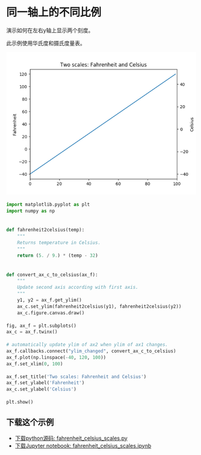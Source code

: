 # 同一轴上的不同比例

演示如何在左右y轴上显示两个刻度。

此示例使用华氏度和摄氏度量表。

![同一轴上的不同比例示例](/static/images/gallery/sphx_glr_fahrenheit_celsius_scales_001.png)

```python
import matplotlib.pyplot as plt
import numpy as np


def fahrenheit2celsius(temp):
    """
    Returns temperature in Celsius.
    """
    return (5. / 9.) * (temp - 32)


def convert_ax_c_to_celsius(ax_f):
    """
    Update second axis according with first axis.
    """
    y1, y2 = ax_f.get_ylim()
    ax_c.set_ylim(fahrenheit2celsius(y1), fahrenheit2celsius(y2))
    ax_c.figure.canvas.draw()

fig, ax_f = plt.subplots()
ax_c = ax_f.twinx()

# automatically update ylim of ax2 when ylim of ax1 changes.
ax_f.callbacks.connect("ylim_changed", convert_ax_c_to_celsius)
ax_f.plot(np.linspace(-40, 120, 100))
ax_f.set_xlim(0, 100)

ax_f.set_title('Two scales: Fahrenheit and Celsius')
ax_f.set_ylabel('Fahrenheit')
ax_c.set_ylabel('Celsius')

plt.show()
```

## 下载这个示例
            
- [下载python源码: fahrenheit_celsius_scales.py](https://matplotlib.org/_downloads/fahrenheit_celsius_scales.py)
- [下载Jupyter notebook: fahrenheit_celsius_scales.ipynb](https://matplotlib.org/_downloads/fahrenheit_celsius_scales.ipynb)